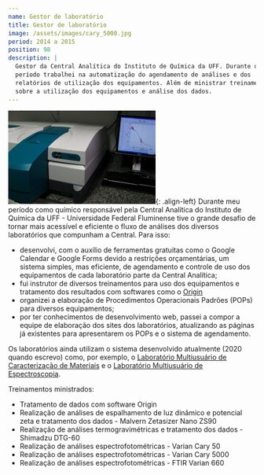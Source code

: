 ```yaml
---
name: Gestor de laboratório
title: Gestor de laboratório
image: /assets/images/cary_5000.jpg
period: 2014 a 2015
position: 98
description: |
  Gestor da Central Analítica do Instituto de Química da UFF. Durante o 
  período trabalhei na automatização do agendamento de análises e dos 
  relatórios de utilização dos equipamentos. Além de ministrar treinamentos
  sobre a utilização dos equipamentos e análise dos dados.
---
```


![imagem_quimico_uff](/assets/images/cary_5000.jpg){: .align-left}
Durante meu período como químico responsável pela Central Analítica do Instituto
de Química da UFF - Universidade Federal Fluminense tive o grande desafio de
tornar mais acessível e eficiente o fluxo de análises dos diversos laboratórios
que compunham a Central. Para isso:

- desenvolvi, com o auxílio de ferramentas gratuitas como o Google Calendar e
Google Forms devido a restrições orçamentárias, um sistema simples, mas
eficiente, de agendamento e controle de uso dos equipamentos de cada laboratório
parte da Central Analítica; 
- fui instrutor de diversos treinamentos para uso dos equipamentos e tratamento
dos resultados com softwares como o [Origin](https://www.originlab.com/)
- organizei a elaboração de Procedimentos Operacionais Padrões (POPs) para
diversos equipamentos;
- por ter conhecimentos de desenvolvimento web, passei a compor a equipe de
elaboração dos sites dos laboratórios, atualizando as páginas já existentes para
apresentarem os POPs e o sistema de agendamento.

Os laboratórios ainda utilizam o sistema desenvolvido atualmente (2020 quando 
escrevo) como, por exemplo, o [Laboratório Multiusuário de Caracterização de
Materiais](http://www.lamate.uff.br/index.php/formularios-new) e o [Laboratório
Multiusuário de Espectroscopia](http://www.lame.uff.br/index.php/formularios).

Treinamentos ministrados:

- Tratamento de dados com software Origin
- Realização de análises de espalhamento de luz dinâmico e potencial zeta e 
tratamento dos dados - Malvern Zetasizer Nano ZS90
- Realização de análises termogravimétricas e tratamento dos dados - Shimadzu DTG-60
- Realização de análises espectrofotométricas - Varian Cary 50
- Realização de análises espectrofotométricas - Varian Cary 5000
- Realização de análises espectrofotométricas - FTIR Varian 660
